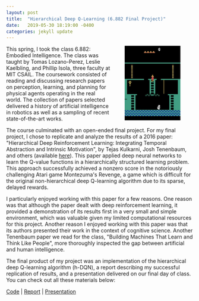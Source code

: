 ```yaml
---
layout: post
title:  "Hierarchical Deep Q-Learning (6.882 Final Project)"
date:   2019-05-30 18:19:00 -0400
categories: jekyll update
---
```


<img align="right" width="150" src="/img/montezumas-revenge.JPG" style="padding: 0 35px">


This spring, I took the class 6.882: Embodied Intelligence. The class was taught by Tomas Lozano-Perez, Leslie Kaelbling, and Phillip Isola, three faculty at MIT CSAIL. The coursework consisted of reading and discussing research papers on perception, learning, and planning for physical agents operating in the real world. The collection of papers selected delivered a history of artificial intelligence in robotics as well as a sampling of recent state-of-the-art works.

The course culminated with an open-ended final project. For my final project, I chose to replicate and analyze the results of a 2016 paper: "Hierarchical Deep Reinforcement Learning: Integrating Temporal Abstraction and Intrinsic Motivation", by Tejas Kulkarni, Josh Tenenbaum, and others (available [here](https://arxiv.org/abs/1604.06057)). This paper applied deep neural networks to learn the Q-value functions in a hierarchically structured learning problem. This approach successfully achieved a nonzero score in the notoriously challenging Atari game Montezuma's Revenge, a game which is difficult for the original non-hierarchical deep Q-learning algorithm due to its sparse, delayed rewards.

I particularly enjoyed working with this paper for a few reasons. One reason was that although the paper dealt with deep reinforcement learning, it provided a demonstration of its results first in a very small and simple environment, which was valuable given my limited computational resources for this project. Another reason I enjoyed working with this paper was that its authors presented their work in the context of cognitive science. Another Tenenbaum paper we read for the class, "Building Machines That Learn and Think Like People", more thoroughly inspected the gap between artificial and human intelligence.

The final product of my project was an implementation of the hierarchical deep Q-learning algorithm (h-DQN), a report describing my successful replication of results, and a presentation delivered on our final day of class. You can check out all these materials below:

[Code](https://github.com/gmargo11/hDQN "Code") | [Report](https://github.com/gmargo11/hDQN/blob/master/paper.pdf "Report") | [Presentation](https://github.com/gmargo11/hDQN/blob/master/presentation.pdf "Presentation")